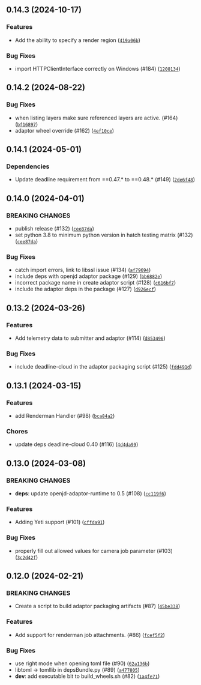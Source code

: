 ## 0.14.3 (2024-10-17)


### Features
* Add the ability to specify a render region ([`419a06b`](https://github.com/aws-deadline/deadline-cloud-for-maya/commit/419a06b73b1b4914561e36e97c95a5e325c61762))

### Bug Fixes
* import HTTPClientInterface correctly on Windows (#184) ([`1208134`](https://github.com/aws-deadline/deadline-cloud-for-maya/commit/1208134b63d215b21ee86a4682ebc686079d3a21))

## 0.14.2 (2024-08-22)



### Bug Fixes
* when listing layers make sure referenced layers are active. (#164) ([`bf16897`](https://github.com/aws-deadline/deadline-cloud-for-maya/commit/bf16897360018100e5ad5bb4b12781d9d72682c3))
* adaptor wheel override (#162) ([`4ef10ce`](https://github.com/aws-deadline/deadline-cloud-for-maya/commit/4ef10ce306d231a6dc927165df5e70e1649338c6))

## 0.14.1 (2024-05-01)

### Dependencies
* Update deadline requirement from ==0.47.* to ==0.48.* (#149) ([`2de6f48`](https://github.com/aws-deadline/deadline-cloud-for-maya/commit/2de6f48bc8eb57c85e14515af04528e5f0715485))


## 0.14.0 (2024-04-01)

### BREAKING CHANGES
* publish release (#132) ([`cee87da`](https://github.com/aws-deadline/deadline-cloud-for-maya/commit/cee87dafd1af6afe3e076d9bf9f764df7f1f1e11))
* set python 3.8 to minimum python version in hatch testing matrix (#132) ([`cee87da`](https://github.com/aws-deadline/deadline-cloud-for-maya/commit/cee87dafd1af6afe3e076d9bf9f764df7f1f1e11))


### Bug Fixes
* catch import errors, link to libssl issue (#134) ([`af79694`](https://github.com/aws-deadline/deadline-cloud-for-maya/commit/af79694799661ee9abbaae50c8e4d32981b3dda8))
* include deps with openjd adaptor package (#129) ([`bb6882e`](https://github.com/aws-deadline/deadline-cloud-for-maya/commit/bb6882e83a8607245cf43fc1487b5182a941823c))
* incorrect package name in create adaptor script (#128) ([`c616bf7`](https://github.com/aws-deadline/deadline-cloud-for-maya/commit/c616bf7edb0d14a1f16eec2d79486115831eaf2d))
* include the adaptor deps in the package (#127) ([`d926ecf`](https://github.com/aws-deadline/deadline-cloud-for-maya/commit/d926ecf5911600e85f99964779c23e0e72135bd9))

## 0.13.2 (2024-03-26)


### Features
* Add telemetry data to submitter and adaptor (#114) ([`d853496`](https://github.com/casillas2/deadline-cloud-for-maya/commit/d853496ce18659ef4cd041e8662274a57d0c2c40))

### Bug Fixes
* include deadline-cloud in the adaptor packaging script (#125) ([`fdd491d`](https://github.com/casillas2/deadline-cloud-for-maya/commit/fdd491dcadabf03edef9ed2e01ed9ad81b4f9227))

## 0.13.1 (2024-03-15)


### Features
* add Renderman Handler (#98) ([`bca84a2`](https://github.com/casillas2/deadline-cloud-for-maya/commit/bca84a2afc92188e01d6556dc0bd54ed114268d3))

### Chores
* update deps deadline-cloud 0.40 (#116) ([`4d4da99`](https://github.com/casillas2/deadline-cloud-for-maya/commit/4d4da996352d66f5e53eb1a71cf78103811e9cc8))

## 0.13.0 (2024-03-08)

### BREAKING CHANGES
* **deps**: update openjd-adaptor-runtime to 0.5 (#108) ([`cc119f6`](https://github.com/casillas2/deadline-cloud-for-maya/commit/cc119f659294fb5440474ea579b14231a5d031f7))

### Features
* Adding Yeti support (#101) ([`cffda91`](https://github.com/casillas2/deadline-cloud-for-maya/commit/cffda91211b7e2b6b72c7ba607c40e8929b56eef))

### Bug Fixes
* properly fill out allowed values for camera job parameter (#103) ([`3c2d42f`](https://github.com/casillas2/deadline-cloud-for-maya/commit/3c2d42f102025ec9c06f7b0f64fb29941e31aed7))

## 0.12.0 (2024-02-21)

### BREAKING CHANGES
* Create a script to build adaptor packaging artifacts (#87) ([`45be338`](https://github.com/casillas2/deadline-cloud-for-maya/commit/45be3384b08d195f33f64f1f4c98df8fac78239e))

### Features
* Add support for renderman job attachments. (#86) ([`fcef5f2`](https://github.com/casillas2/deadline-cloud-for-maya/commit/fcef5f2894ac4d814fa596ebb05bfb409cd6102c))

### Bug Fixes
* use right mode when opening toml file (#90) ([`62a136b`](https://github.com/casillas2/deadline-cloud-for-maya/commit/62a136b2c33a6c0e895155cb954ffd9460f40bea))
* libtoml -&gt; tomllib in depsBundle.py (#89) ([`a477805`](https://github.com/casillas2/deadline-cloud-for-maya/commit/a477805da6bf851d8fd12b46ac149234e85223d7))
* **dev**: add executable bit to build_wheels.sh (#82) ([`1a4fe71`](https://github.com/casillas2/deadline-cloud-for-maya/commit/1a4fe71b3fa6ccac2bc1846eae9efcadc8dd2d52))

